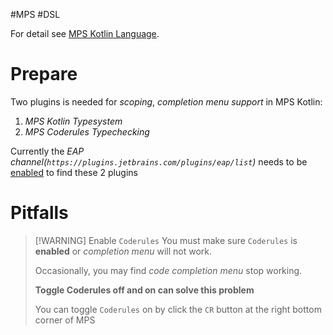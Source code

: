 #MPS #DSL 


For detail see [MPS Kotlin Language](https://www.jetbrains.com/help/mps/2022.2/kotlin-language.html).

# Prepare

Two plugins is needed for _scoping_, _completion menu support_ in MPS Kotlin:
1. _MPS Kotlin Typesystem_
2. _MPS Coderules Typechecking_

Currently the _EAP channel(`https://plugins.jetbrains.com/plugins/eap/list`)_ needs to be [enabled](https://www.jetbrains.com/help/idea/managing-plugins.html?_ga=2.26340861.1363634769.1667792124-896041081.1665580563&_gl=1*lwtjgq*_ga*ODk2MDQxMDgxLjE2NjU1ODA1NjM.*_ga_9J976DJZ68*MTY2ODA0NjM4Ni40OS4xLjE2NjgwNDYzODguMC4wLjA.#add_plugin_repos) to find these 2 plugins 


# Pitfalls

>[!WARNING] Enable `Coderules`
>You must make sure `Coderules` is **enabled** or _completion menu_ will not work.
>
>Occasionally, you may find _code completion menu_ stop working. 
>
>**Toggle Coderules off and on can solve this problem** 
>
>You can toggle `Coderules` on by click the `CR` button at the right bottom corner of MPS 


